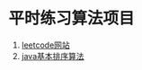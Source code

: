 平时练习算法项目
===
1. [leetcode网站](https://leetcode.com/problemset/algorithms/)
2. [java基本排序算法](http://www.chinarobots.cn/XingYeDongTai/921.html)
